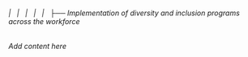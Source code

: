 ###### |   |   |   |   |   ├── Implementation of diversity and inclusion programs across the workforce

*Add content here*
